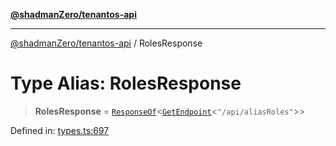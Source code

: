 [**@shadmanZero/tenantos-api**](../README.md)

***

[@shadmanZero/tenantos-api](../globals.md) / RolesResponse

# Type Alias: RolesResponse

> **RolesResponse** = [`ResponseOf`](ResponseOf.md)\<[`GetEndpoint`](GetEndpoint.md)\<`"/api/aliasRoles"`\>\>

Defined in: [types.ts:697](https://github.com/shadmanZero/tenantos-api/blob/507575e6d82ab5e3b8a10f708778a3645f250cd6/src/types.ts#L697)
